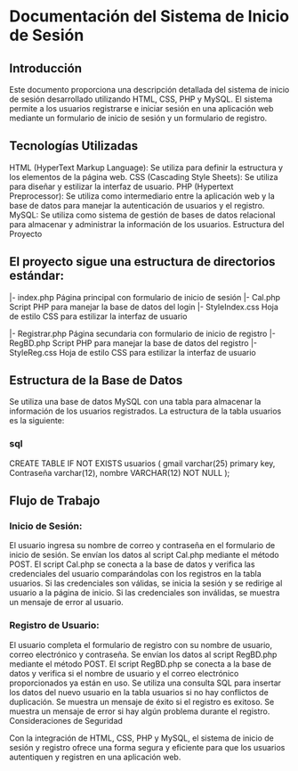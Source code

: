 # Documentación del Sistema de Inicio de Sesión
## Introducción
Este documento proporciona una descripción detallada del sistema de inicio de sesión desarrollado utilizando HTML, CSS, PHP y MySQL. El sistema permite a los usuarios registrarse e iniciar sesión en una aplicación web mediante un formulario de inicio de sesión y un formulario de registro.

## Tecnologías Utilizadas
HTML (HyperText Markup Language): Se utiliza para definir la estructura y los elementos de la página web.
CSS (Cascading Style Sheets): Se utiliza para diseñar y estilizar la interfaz de usuario.
PHP (Hypertext Preprocessor): Se utiliza como intermediario entre la aplicación web y la base de datos para manejar la autenticación de usuarios y el registro.
MySQL: Se utiliza como sistema de gestión de bases de datos relacional para almacenar y administrar la información de los usuarios.
Estructura del Proyecto

## El proyecto sigue una estructura de directorios estándar:
|- index.php         Página principal con formulario de inicio de sesión
|- Cal.php           Script PHP para manejar la base de datos del login
|- StyleIndex.css    Hoja de estilo CSS para estilizar la interfaz de usuario

|- Registrar.php    Página secundaria con formulario de inicio de registro
|- RegBD.php        Script PHP para manejar la base de datos del registro
|- StyleReg.css     Hoja de estilo CSS para estilizar la interfaz de usuario

## Estructura de la Base de Datos
Se utiliza una base de datos MySQL con una tabla para almacenar la información de los usuarios registrados. La estructura de la tabla usuarios es la siguiente:

### sql

CREATE TABLE IF NOT EXISTS usuarios (
    gmail varchar(25) primary key,
    Contraseña varchar(12),
    nombre VARCHAR(12) NOT NULL
);

## Flujo de Trabajo

### Inicio de Sesión:
El usuario ingresa su nombre de correo y contraseña en el formulario de inicio de sesión.
Se envían los datos al script Cal.php mediante el método POST.
El script Cal.php se conecta a la base de datos y verifica las credenciales del usuario comparándolas con los registros en la tabla usuarios.
Si las credenciales son válidas, se inicia la sesión y se redirige al usuario a la página de inicio.
Si las credenciales son inválidas, se muestra un mensaje de error al usuario.

### Registro de Usuario:
El usuario completa el formulario de registro con su nombre de usuario, correo electrónico y contraseña.
Se envían los datos al script RegBD.php mediante el método POST.
El script RegBD.php se conecta a la base de datos y verifica si el nombre de usuario y el correo electrónico proporcionados ya están en uso.
Se utiliza una consulta SQL para insertar los datos del nuevo usuario en la tabla usuarios si no hay conflictos de duplicación.
Se muestra un mensaje de éxito si el registro es exitoso.
Se muestra un mensaje de error si hay algún problema durante el registro.
Consideraciones de Seguridad

Con la integración de HTML, CSS, PHP y MySQL, el sistema de inicio de sesión y registro ofrece una forma segura y eficiente para que los usuarios autentiquen y registren en una aplicación web.
